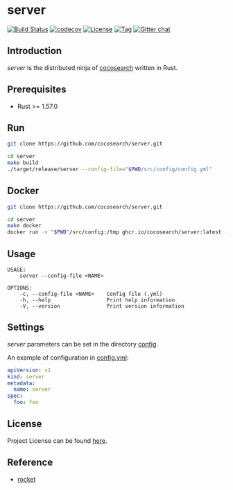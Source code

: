 # server

[![Build Status](https://github.com/cocosearch/server/workflows/CI/badge.svg?branch=main&event=push)](https://github.com/cocosearch/server/actions?query=workflow%3ACI)
[![codecov](https://codecov.io/gh/cocosearch/server/branch/main/graph/badge.svg?token=FM4NOMPT7Q)](https://codecov.io/gh/cocosearch/server)
[![License](https://img.shields.io/github/license/cocosearch/server.svg)](https://github.com/cocosearch/server/blob/main/LICENSE)
[![Tag](https://img.shields.io/github/tag/cocosearch/server.svg)](https://github.com/cocosearch/server/tags)
[![Gitter chat](https://badges.gitter.im/craftslab/cocosearch.png)](https://gitter.im/craftslab/cocosearch)



## Introduction

*server* is the distributed ninja of [cocosearch](https://github.com/cocosearch) written in Rust.



## Prerequisites

- Rust >= 1.57.0



## Run

```bash
git clone https://github.com/cocosearch/server.git

cd server
make build
./target/release/server --config-file="$PWD/src/config/config.yml"
```



## Docker

```bash
git clone https://github.com/cocosearch/server.git

cd server
make docker
docker run -v "$PWD"/src/config:/tmp ghcr.io/cocosearch/server:latest --config-file="/tmp/config.yml"
```



## Usage

```
USAGE:
    server --config-file <NAME>

OPTIONS:
    -c, --config-file <NAME>    Config file (.yml)
    -h, --help                  Print help information
    -V, --version               Print version information
```



## Settings

*server* parameters can be set in the directory [config](https://github.com/cocosearch/server/blob/main/src/config).

An example of configuration in [config.yml](https://github.com/cocosearch/server/blob/main/src/config/config.yml):

```yaml
apiVersion: v1
kind: server
metadata:
  name: server
spec:
  foo: foo
```



## License

Project License can be found [here](LICENSE).



## Reference

- [rocket](https://rocket.rs/)
